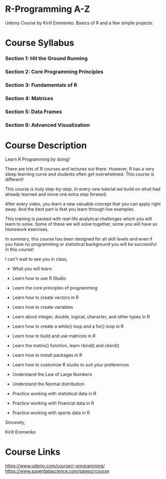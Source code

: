 # R-Programming A-Z
Udemy Course by Kirill Eremenko. Basics of R and a few simple projects. 

# Course Syllabus 
### Section 1: Hit the Ground Running

### Section 2: Core Programming Principles

### Section 3: Fundamentals of R

### Section 4: Matrices

### Section 5: Data Frames

### Section 6: Advanced Visualization

# Course Description 
Learn R Programming by doing!

There are lots of R courses and lectures out there. However, R has a very steep learning curve and students often get overwhelmed. This course is different!

This course is truly step-by-step. In every new tutorial we build on what had already learned and move one extra step forward.

After every video, you learn a new valuable concept that you can apply right away. And the best part is that you learn through live examples.

This training is packed with real-life analytical challenges which you will learn to solve. Some of these we will solve together, some you will have as homework exercises.

In summary, this course has been designed for all skill levels and even if you have no programming or statistical background you will be successful in this course!

I can't wait to see you in class,

* What you will learn:

* Learn how to use R Studio

* Learn the core principles of programming

* Learn how to create vectors in R

* Learn how to create variables

* Learn about integer, double, logical, character, and other types in R

* Learn how to create a while() loop and a for() loop in R

* Learn how to build and use matrices in R

* Learn the matrix() function, learn rbind() and cbind()

* Learn how to install packages in R

* Learn how to customize R studio to suit your preferences

* Understand the Law of Large Numbers

* Understand the Normal distribution

* Practice working with statistical data in R

* Practice working with financial data in R

* Practice working with sports data in R

Sincerely,

Kirill Eremenko

# Course Links

https://www.udemy.com/course/r-programming/   
https://www.superdatascience.com/pages/rcourse



